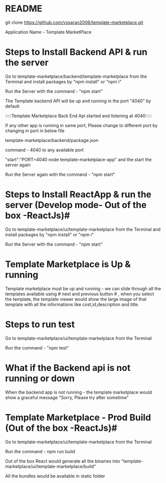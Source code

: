 # README #

git clone https://github.com/vssaran2006/template-marketplace.git

Application Name - Template MarketPlace


# Steps to Install Backend API & run the server #

Go to template-marketplace/backend/template-marketplace from the Terminal and install packages by "npm install" or "npm i"

Run the Server with the command - "npm start"

The Template backend API will be up and running in the port "4040" by default 

:::::Template Marketplace Back End Api started and listening at 4040:::::

If any other app is running in same port, Please change to different port by changing in port in below file 

template-marketplace/backend/package.json 

command - 4040 to any available port

"start":"PORT=4040 node template-marketplace-app" and the start the server again 

Run the Server again with the command - "npm start"

# Steps to Install ReactApp & run the server (Develop mode- Out of the box -ReactJs)#

Go to template-marketplace/ui/template-marketplace from the Terminal and install packages by "npm install" or "npm i"

Run the Server with the command - "npm start"

# Template Marketplace is Up & running #

Template marketplace must be up and running - we can slide through all the templates available using # next and previous button # , when you select the template,  the template viewer would show the large image of that template with all the informations like cost,id,description and title.

# Steps to run test #
Go to template-marketplace/ui/template-marketplace from the Terminal

Run the command - "npm test"

# What if the Backend api is not running or down #

When the backend app is not running - the template marketplace would show a graceful message "Sorry, Please try after sometime"

# Template Marketplace - Prod Build (Out of the box -ReactJs)#

Go to template-marketplace/ui/template-marketplace from the Terminal

Run the command - npm run build 

Out of the box React would generate all the binaries into "template-marketplace/ui/template-marketplace/build"

All the bundles would be available in static folder
